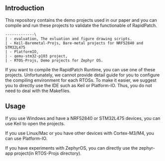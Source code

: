 ## Introduction

This repository contains the demo projects used in our paper and you can compile and run these projects to validate the functionable of RapidPatch.   

```
-------------\
| - evaluation, The evluation and figure drawing scripts.
| - Keil-Baremetal-Projs, Bare-metal projects for NRF52840 and STM32L475
| - PlatformIO, 
| - qemu-stm32-p103 project, 
| - RTOS-Projs, Demo projects for Zephyr OS.
```

If you want to compile the RapidPatch Runtime, you can use one of these projects. Unfortunately, we cannot provide detail guide for you to configure the compiling environment for each RTOSs. To make it easier, we suggest you to directly use the IDE such as Keil or Platform-IO. Thus, you do not need to deal with the Makefiles.  

## Usage

If you use Windows and have a NRF52840 or STM32L475 devices, you can use Keil to open the projects.   

If you use Linux/Mac or you have other devices with Cortex-M3/M4, you can use Platform-IO.  

If you have experiments with ZephyrOS, you can directly use the zephyr-app project(in RTOS-Projs directory). 
